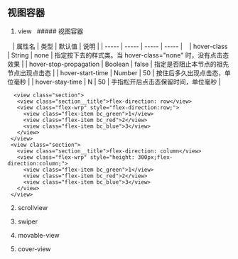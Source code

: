 ## 视图容器

 1. view
   ##### 视图容器 
   
    | 属性名 | 类型 | 默认值 | 说明 |
    | ----- | ----- | ----- | ----- |
    | hover-class | String | none | 指定按下去的样式类。当 hover-class="none" 时，没有点击态效果 |
    | hover-stop-propagation	| Boolean | false | 指定是否阻止本节点的祖先节点出现点击态 |
    | hover-start-time | Number | 50 | 按住后多久出现点击态，单位毫秒	 |
    | hover-stay-time	| N | 50 | 手指松开后点击态保留时间，单位毫秒 |
    
   ```
     <view class="section">
      <view class="section__title">flex-direction: row</view>
      <view class="flex-wrp" style="flex-direction:row;">
        <view class="flex-item bc_green">1</view>
        <view class="flex-item bc_red">2</view>
        <view class="flex-item bc_blue">3</view>
      </view>
    </view>
    <view class="section">
      <view class="section__title">flex-direction: column</view>
      <view class="flex-wrp" style="height: 300px;flex-direction:column;">
        <view class="flex-item bc_green">1</view>
        <view class="flex-item bc_red">2</view>
        <view class="flex-item bc_blue">3</view>
      </view>
    </view>
   
   ```
    
 2. scrollview

 3. swiper
 
 4. movable-view
 
 5. cover-view
 
 
 
